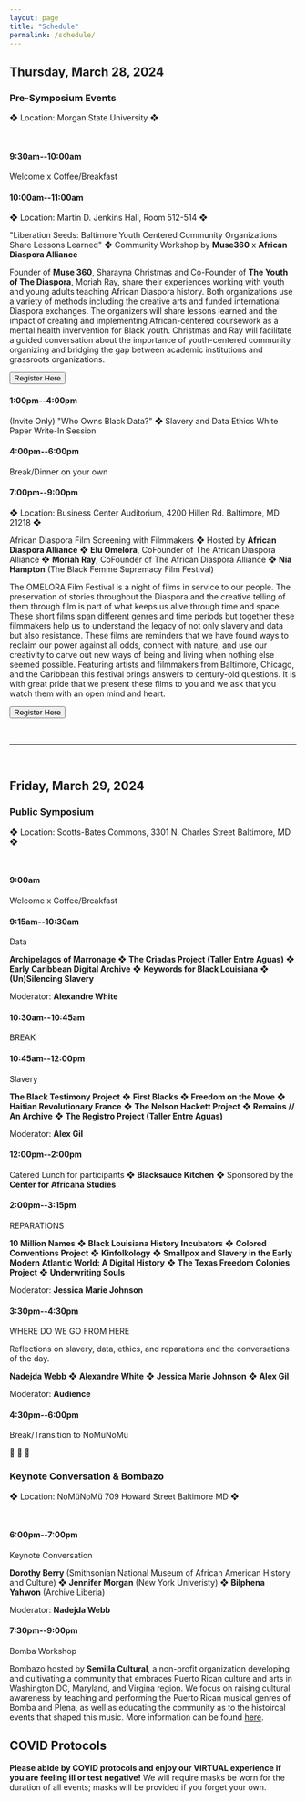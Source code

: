 ```yaml
---
layout: page
title: "Schedule"
permalink: /schedule/
---
```


## Thursday, March 28, 2024

<h3 class="day-section">Pre-Symposium Events</h3>

❖ Location: Morgan State University ❖

<br>

#### 9:30am--10:00am

Welcome x Coffee/Breakfast

#### 10:00am--11:00am

❖ Location: Martin D. Jenkins Hall, Room 512-514 ❖

"Liberation Seeds: Baltimore Youth Centered Community Organizations Share Lessons Learned" ❖ Community Workshop by **Muse360** x **African Diaspora Alliance**

Founder of **Muse 360**, Sharayna Christmas and Co-Founder of **The Youth of The Diaspora**, Moriah Ray, share their experiences working with youth and young adults teaching African Diaspora history. Both organizations use a variety of methods including the creative arts and funded international Diaspora exchanges. The organizers will share lessons learned and the impact of creating and implementing African-centered coursework as a mental health invervention for Black youth. Christmas and Ray will facilitate a guided conversation about the importance of youth-centered community organizing and bridging the gap between academic institutions and grassroots organizations.

<a href="https://liberationseeds.eventbrite.com" target="_blank"><button>Register Here</button></a>

<!-- #### 12:00pm--1:00pm

Lunch for Invited Project Teams (sponsored by the **Diasporas Solidarities Lab**) -->

#### 1:00pm--4:00pm

(Invite Only) "Who Owns Black Data?" ❖ Slavery and Data Ethics White Paper Write-In Session

#### 4:00pm--6:00pm

Break/Dinner on your own

#### 7:00pm--9:00pm

❖ Location: Business Center Auditorium, 4200 Hillen Rd. Baltimore, MD 21218 ❖

African Diaspora Film Screening with Filmmakers ❖ Hosted by **African Diaspora Alliance** ❖ **Elu Omelora**, CoFounder of The African Diaspora Alliance ❖
**Moriah Ray**, CoFounder of The African Diaspora Alliance ❖
**Nia Hampton** (The Black Femme Supremacy Film Festival)

The OMELORA Film Festival is a night of films in service to our people. The preservation of stories throughout the Diaspora and the creative telling of them through film is part of what keeps us alive through time and space. These short films span different genres and time periods but together these filmmakers help us to understand the legacy of not only slavery and data but also resistance. These films are reminders that we have found ways to reclaim our power against all odds, connect with nature, and use our creativity to carve out new ways of being and living when nothing else seemed possible. Featuring artists and filmmakers from Baltimore, Chicago, and the Caribbean this festival brings answers to century-old questions. It is with great pride that we present these films to you and we ask that you watch them with an open mind and heart.

<a href="https://www.eventbrite.com/e/the-african-diaspora-alliance-bfsfilmfest-present-omelora-tickets-858292194057" target="_blank"><button>Register Here</button></a>

<br>

---

<br>

## Friday, March 29, 2024

<h3 class="day-section">Public Symposium</h3>

❖ Location: Scotts-Bates Commons, 3301 N. Charles Street Baltimore, MD ❖

<br>

#### 9:00am

Welcome x Coffee/Breakfast

#### 9:15am--10:30am

<p class="panel-name">Data</p>

**Archipelagos of Marronage**
❖ **The Criadas Project (Taller Entre Aguas)**
❖ **Early Caribbean Digital Archive**
❖ **Keywords for Black Louisiana**
❖ **(Un)Silencing Slavery**

Moderator: **Alexandre White**

#### 10:30am--10:45am

BREAK

#### 10:45am--12:00pm

<p class="panel-name">Slavery</p>

**The Black Testimony Project**
❖ **First Blacks**
❖ **Freedom on the Move**
❖ **Haitian Revolutionary France**
❖ **The Nelson Hackett Project**
❖ **Remains // An Archive**
❖ **The Registro Project (Taller Entre Aguas)**


Moderator: **Alex Gil**

#### 12:00pm--2:00pm

Catered Lunch for participants ❖ **Blacksauce Kitchen** ❖ Sponsored by the **Center for Africana Studies**

#### 2:00pm--3:15pm

<p class="panel-name">REPARATIONS</p>

**10 Million Names**
❖ **Black Louisiana History Incubators**
❖ **Colored Conventions Project**
❖ **Kinfolkology**
❖ **Smallpox and Slavery in the Early Modern Atlantic World: A Digital History**
❖ **The Texas Freedom Colonies Project**
❖ **Underwriting Souls**

Moderator: **Jessica Marie Johnson**

#### 3:30pm--4:30pm

<p class="panel-name">WHERE DO WE GO FROM HERE</p>

Reflections on slavery, data, ethics, and reparations and the conversations of the day.

**Nadejda Webb**
❖ **Alexandre White**
❖ **Jessica Marie Johnson**
❖ **Alex Gil**

Moderator: **Audience**

#### 4:30pm--6:00pm

Break/Transition to NoMüNoMü

👣 👣 👣

<h3 class="day-section">Keynote Conversation & Bombazo</h3>

❖ Location: NoMüNoMü 709 Howard Street Baltimore MD ❖

<br>

#### 6:00pm--7:00pm

<p class="panel-name">Keynote Conversation</p>

**Dorothy Berry** (Smithsonian National Museum of African American History and Culture)
❖ **Jennifer Morgan** (New York Univeristy)
❖ **Bilphena Yahwon** (Archive Liberia)

Moderator: **Nadejda Webb**

#### 7:30pm--9:00pm

<p class="panel-name">Bomba Workshop</p>

Bombazo hosted by **Semilla Cultural**, a non-profit organization developing and cultivating a community that embraces Puerto Rican culture and arts in Washington DC, Maryland, and Virgina region. We focus on raising cultural awareness by teaching and performing the Puerto Rican musical genres of Bomba and Plena, as well as educating the community as to the histoircal events that shaped this music. More information can be found [here](https://semillacultural.org/#about-section).

## COVID Protocols

**Please abide by COVID protocols and enjoy our VIRTUAL experience if you are feeling ill or test negative!** We will require masks be worn for the duration of all events; masks will be provided if you forget your own.
